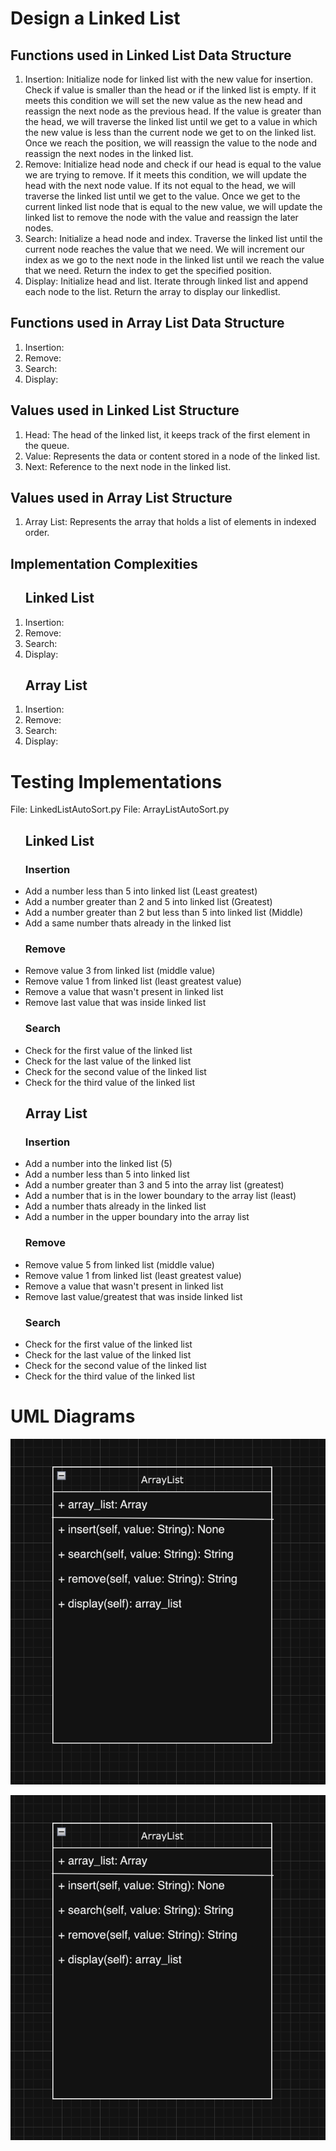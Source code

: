 <h1>Design a Linked List</h1>
<h2>Functions used in Linked List Data Structure</h2>
<ol>
<li>Insertion:  Initialize node for linked list with the new value for insertion. Check if value is smaller than the head or if the linked list is empty. If it meets this condition we will set the new value as the new head and reassign the next node as the previous head. If the value is greater than the head, we will traverse the linked list until we get to a value in which the new value is less than the current node we get to on the linked list. Once we reach the position, we will reassign the value to the node and reassign the next nodes in the linked list.</li>
<li>Remove: Initialize head node and check if our head is equal to the value we are trying to remove. If it meets this condition, we will update the head with the next node value. If its not equal to the head, we will traverse the linked list until we get to the value. Once we get to the current linked list node that is equal to the new value, we will update the linked list to remove the node with the value and reassign the later nodes.</li>
<li>Search: Initialize a head node and index. Traverse the linked list until the current node reaches the value that we need. We will increment our index as we go to the next node in the linked list until we reach the value that we need. Return the index to get the specified position.</li>
<li>Display: Initialize head and list. Iterate through linked list and append each node to the list. Return the array to display our linkedlist.</li>
</ol>
<h2>Functions used in Array List Data Structure</h2>
<ol>
<li>Insertion: </li>
<li>Remove: </li>
<li>Search: </li>
<li>Display: </li>
</ol>
<h2>Values used in Linked List Structure</h2>
<ol>
<li>Head: The head of the linked list, it keeps track of the first element in the queue.</li>
<li>Value: Represents the data or content stored in a node of the linked list.</li>
<li>Next: Reference to the next node in the linked list.</li>
</ol>

<h2>Values used in Array List Structure</h2>
<ol>
<li>Array List: Represents the array that holds a list of elements in indexed order.</li>
</ol>

<h2> Implementation Complexities </h2>
<ol>
<h2>Linked List</h2>
<li>Insertion: </li>
<li>Remove: </li>
<li>Search: </li>
<li>Display: </li>
</ol>

<ol>
<h2>Array List</h2>
<li>Insertion: </li>
<li>Remove: </li>
<li>Search: </li>
<li>Display: </li>
</ol>


<h1>Testing Implementations</h1>
<span>File: LinkedListAutoSort.py</span>
<span>File: ArrayListAutoSort.py</span>

<ul>
<h2>Linked List</h2>
<h3>Insertion</h3>
<li>Add a number less than 5 into linked list (Least greatest)</li>
<li>Add a number greater than 2 and 5 into linked list (Greatest)</li>
<li>Add a number greater than 2 but less than 5 into linked list (Middle)</li>
<li>Add a same number thats already in the linked list</li>
<h3>Remove</h3>
<li>Remove value 3 from linked list (middle value)</li>
<li>Remove value 1 from linked list (least greatest value)</li>
<li>Remove a value that wasn't present in linked list</li>
<li>Remove last value that was inside linked list</li>
<h3>Search</h3>
<li>Check for the first value of the linked list</li>
<li>Check for the last value of the linked list</li>
<li>Check for the second value of the linked list</li>
<li>Check for the third value of the linked list</li>
</ul>

<ul>
<h2>Array List</h2>
<h3>Insertion</h3>
<li>Add a number into the linked list (5)</li>
<li>Add a number less than 5 into linked list</li>
<li>Add a number greater than 3 and 5 into the array list (greatest)</li>
<li>Add a number that is in the lower boundary to the array list (least)</li>
<li>Add a number thats already in the linked list</li>
<li>Add a number in the upper boundary into the array list</li>
<h3>Remove</h3>
<li>Remove value 5 from linked list (middle value)</li>
<li>Remove value 1 from linked list (least greatest value)</li>
<li>Remove a value that wasn't present in linked list</li>
<li>Remove last value/greatest that was inside linked list</li>
<h3>Search</h3>
<li>Check for the first value of the linked list</li>
<li>Check for the last value of the linked list</li>
<li>Check for the second value of the linked list</li>
<li>Check for the third value of the linked list</li>
</ul>

<h1>UML Diagrams</h1>

![](Array_list.png)

![](LinkedList.png)
